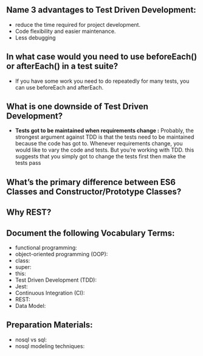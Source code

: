 

## Name 3 advantages to Test Driven Development:
- reduce the time required for project development.
- Code flexibility and easier maintenance.
- Less debugging 



## In what case would you need to use beforeEach() or afterEach() in a test suite?
- If you have some work you need to do repeatedly for many tests, you can use beforeEach and afterEach.




## What is one downside of Test Driven Development?
- **Tests got to be maintained when requirements change :**
Probably, the strongest argument against TDD is that the tests need to be maintained because the code has got to. Whenever requirements change, you would like to vary the code and tests. But you’re working with TDD. this suggests that you simply got to change the tests first then make the tests pass



## What’s the primary difference between ES6 Classes and Constructor/Prototype Classes?


## Why REST?

## Document the following Vocabulary Terms:
- functional programming:
- object-oriented programming (OOP):
- class:
- super:
- this:
- Test Driven Development (TDD):
- Jest:
- Continuous Integration (CI):
- REST:
- Data Model:



## Preparation Materials:
- nosql vs sql:
- nosql modeling techniques:

